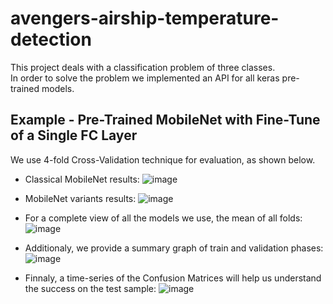 # avengers-airship-temperature-detection

This project deals with a classification problem of three classes. <br>
In order to solve the problem we implemented an API for all keras pre-trained models.

## Example - Pre-Trained MobileNet with Fine-Tune of a Single FC Layer
We use 4-fold Cross-Validation technique for evaluation, as shown below.

* Classical MobileNet results:
![image](https://user-images.githubusercontent.com/55198967/125076702-e8dfe380-e0c8-11eb-9bc8-eedf428d5b91.png)

* MobileNet variants results:
![image](https://user-images.githubusercontent.com/55198967/125076793-044aee80-e0c9-11eb-9fae-9a15ba03af5e.png)

* For a complete view of all the models we use, the mean of all folds:
![image](https://user-images.githubusercontent.com/55198967/125077071-59870000-e0c9-11eb-9a73-6e55729f3411.png)

* Additionaly, we provide a summary graph of train and validation phases:
![image](https://user-images.githubusercontent.com/55198967/125077868-47f22800-e0ca-11eb-86ed-0f2d7d8fdfc2.png)

* Finnaly, a time-series of the Confusion Matrices will help us understand the success on the test sample:
![image](https://user-images.githubusercontent.com/55198967/125077762-2133f180-e0ca-11eb-805a-fc9b2ae24907.png)

